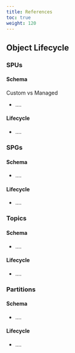 ```yaml
---
title: References
toc: true
weight: 120
---
```


## Object Lifecycle

### SPUs

#### Schema

Custom vs Managed
* ....

#### Lifecycle

* ....


### SPGs

#### Schema

* ....

#### Lifecycle

* ....


### Topics

#### Schema

* ....

#### Lifecycle

* ....


### Partitions

#### Schema

* ....

#### Lifecycle

* ....

